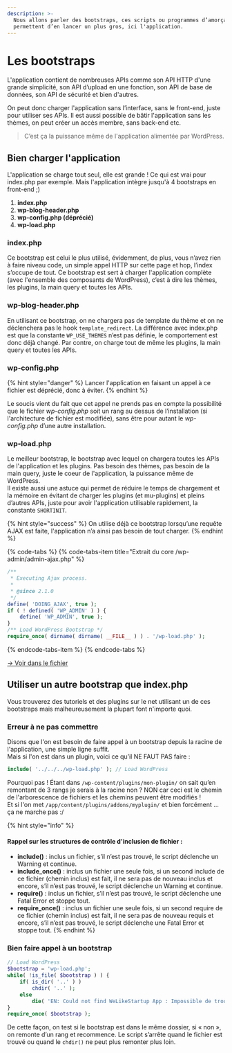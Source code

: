 ```yaml
---
description: >-
  Nous allons parler des bootstraps, ces scripts ou programmes d’amorçage qui
  permettent d’en lancer un plus gros, ici l'application.
---
```


# Les bootstraps

L'application contient de nombreuses APIs comme son API HTTP d'une grande simplicité, son API d’upload en une fonction, son API de base de données, son API de sécurité et bien d'autres.

On peut donc charger l'application sans l’interface, sans le front-end, juste pour utiliser ses APIs. Il est aussi possible de bâtir l'application sans les thèmes, on peut créer un accès membre, sans back-end etc. 

> C’est ça la puissance même de l'application alimentée par WordPress.

## Bien charger l'application

L'application se charge tout seul, elle est grande ! Ce qui est vrai pour index.php par exemple. Mais l'application intègre jusqu'à 4 bootstraps en front-end ;\)

1. **index.php**
2. **wp-blog-header.php**
3. **wp-config.php \(déprécié\)**
4. **wp-load.php**



### index.php

Ce bootstrap est celui le plus utilisé, évidemment, de plus, vous n’avez rien à faire niveau code, un simple appel HTTP sur cette page et hop, l’index s’occupe de tout. Ce bootstrap est sert à charger l'application complète \(avec l'ensemble des composants de WordPress\), c’est à dire les thèmes, les plugins, la main query et toutes les APIs.

### wp-blog-header.php

En utilisant ce bootstrap, on ne chargera pas de template du thème et on ne déclenchera pas le hook `template_redirect`. La différence avec index.php est que la constante `WP_USE_THEMES` n’est pas définie, le comportement est donc déjà changé. Par contre, on charge tout de même les plugins, la main query et toutes les APIs.

### wp-config.php

{% hint style="danger" %}
Lancer l'application en faisant un appel à ce fichier est déprécié, donc à éviter.
{% endhint %}

Le soucis vient du fait que cet appel ne prends pas en compte la possibilité que le fichier _wp-config.php_ soit un rang au dessus de l’installation \(si l'architecture de fichier est modifiée\), sans être pour autant le _wp-config.php_ d’une autre installation.

### wp-load.php

Le meilleur bootstrap, le bootstrap avec lequel on chargera toutes les APIs de l'application et les plugins. Pas besoin des thèmes, pas besoin de la main query, juste le coeur de l'application, la puissance même de WordPress.  
Il existe aussi une astuce qui permet de réduire le temps de chargement et la mémoire en évitant de charger les plugins \(et mu-plugins\) et pleins d’autres APIs, juste pour avoir l'application utilisable rapidement, la constante `SHORTINIT`.

{% hint style="success" %}
On utilise déjà ce bootstrap lorsqu’une requête AJAX est faite, l'application n’a ainsi pas besoin de tout charger.
{% endhint %}

{% code-tabs %}
{% code-tabs-item title="Extrait du core /wp-admin/admin-ajax.php" %}
```php
/**
 * Executing Ajax process.
 *
 * @since 2.1.0
 */
define( 'DOING_AJAX', true );
if ( ! defined( 'WP_ADMIN' ) ) {
	define( 'WP_ADMIN', true );
}
/** Load WordPress Bootstrap */
require_once( dirname( dirname( __FILE__ ) ) . '/wp-load.php' );
```
{% endcode-tabs-item %}
{% endcode-tabs %}

[-&gt; Voir dans le fichier](https://github.com/WordPress/WordPress/blob/master/wp-admin/admin-ajax.php#L11)

## Utiliser un autre bootstrap que index.php

Vous trouverez des tutoriels et des plugins sur le net utilisant un de ces bootstraps mais malheureusement la plupart font n'importe quoi.

### Erreur à ne pas commettre

Disons que l'on est besoin de faire appel à un bootstrap depuis la racine de l'application, une simple ligne suffit.  
Mais si l'on est dans un plugin, voici ce qu’il NE FAUT PAS faire :

```php
include( '../../../wp-load.php' ); // Load WordPress
```

Pourquoi pas ! Étant dans `/wp-content/plugins/mon-plugin/` on sait qu’en remontant de 3 rangs je serais à la racine non ? NON car ceci est le chemin de l'arborescence de fichiers et les chemins peuvent être modifiés !  
Et si l'on met `/app/content/plugins/addons/myplugin/` et bien forcément … ça ne marche pas :/

{% hint style="info" %}
#### Rappel sur les structures de contrôle d'inclusion de fichier  :

* **include\(\)** : inclus un fichier, s’il n’est pas trouvé, le script déclenche un Warning et continue.
* **include\_once\(\)** : inclus un fichier une seule fois, si un second include de ce fichier \(chemin inclus\) est fait, il ne sera pas de nouveau inclus et encore, s’il n’est pas trouvé, le script déclenche un Warning et continue.
* **require\(\)** : inclus un fichier, s’il n’est pas trouvé, le script déclenche une Fatal Error et stoppe tout.
* **require\_once\(\)** : inclus un fichier une seule fois, si un second require de ce fichier \(chemin inclus\) est fait, il ne sera pas de nouveau requis et encore, s’il n’est pas trouvé, le script déclenche une Fatal Error et stoppe tout.
{% endhint %}

### Bien faire appel à un bootstrap

```php
// Load WordPress
$bootstrap = 'wp-load.php';
while( !is_file( $bootstrap ) ) {
	if( is_dir( '..' ) ) 
		chdir( '..' );
	else
		die( 'EN: Could not find WeLikeStartup App : Impossible de trouver WeLikeStartup App' );
}
require_once( $bootstrap );
```

De cette façon, on test si le bootstrap est dans le même dossier, si « non », on remonte d’un rang et recommence. Le script s’arrête quand le fichier est trouvé ou quand le `chdir()` ne peut plus remonter plus loin.

